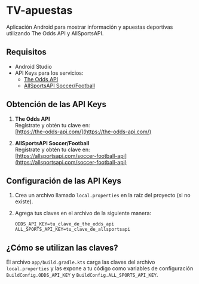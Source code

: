 # TV-apuestas

Aplicación Android para mostrar información y apuestas deportivas utilizando The Odds API y AllSportsAPI.

## Requisitos

- Android Studio
- API Keys para los servicios:
  - [The Odds API](https://the-odds-api.com/)
  - [AllSportsAPI Soccer/Football](https://allsportsapi.com/soccer-football-api)

## Obtención de las API Keys

1. **The Odds API**  
   Regístrate y obtén tu clave en:  
   [https://the-odds-api.com/](https://the-odds-api.com/)

2. **AllSportsAPI Soccer/Football**  
   Regístrate y obtén tu clave en:  
   [https://allsportsapi.com/soccer-football-api](https://allsportsapi.com/soccer-football-api)

## Configuración de las API Keys

1. Crea un archivo llamado `local.properties` en la raíz del proyecto (si no existe).
2. Agrega tus claves en el archivo de la siguiente manera:

   ```properties
   ODDS_API_KEY=tu_clave_de_the_odds_api
   ALL_SPORTS_API_KEY=tu_clave_de_allsportsapi
   ```

## ¿Cómo se utilizan las claves?

El archivo `app/build.gradle.kts` carga las claves del archivo `local.properties` y las expone a tu código como variables de configuración `BuildConfig.ODDS_API_KEY` y `BuildConfig.ALL_SPORTS_API_KEY`.
